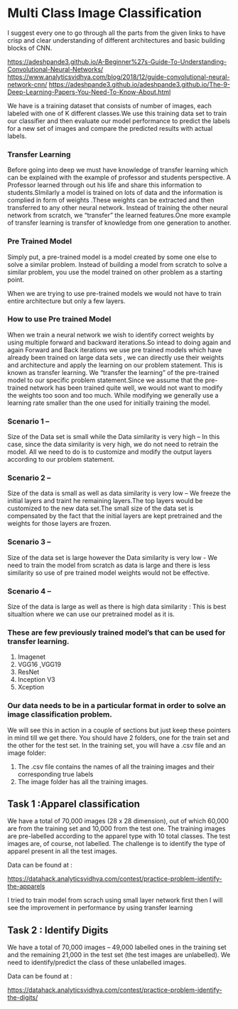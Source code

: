 # Multi Class Image Classification

I suggest every one to go through all the parts from the given links to have crisp and clear understanding of different architectures
and basic building blocks of CNN.

https://adeshpande3.github.io/A-Beginner%27s-Guide-To-Understanding-Convolutional-Neural-Networks/
https://www.analyticsvidhya.com/blog/2018/12/guide-convolutional-neural-network-cnn/
https://adeshpande3.github.io/adeshpande3.github.io/The-9-Deep-Learning-Papers-You-Need-To-Know-About.html

We have is a training dataset that consists of number of images, each labeled with one of K different classes.We use this training data set to train our classifier and then evaluate our model performance to predict the labels for a new set of images and compare the predicted results with actual labels.

### Transfer Learning
Before going into deep we must have knowledge of transfer learning which can be explained with the example of professor and students perspective. A Professor learned through out his life and share this information to students.SImilarly a model is trained on lots of data and the information is complied in form of weights .These weights can be extracted and then transferred to any other neural network. Instead of training the other neural network from scratch, we “transfer” the learned features.One more example of transfer learning is transfer of knowledge from one generation to another.

### Pre Trained Model
Simply put, a pre-trained model is a model created by some one else to solve a similar problem. Instead of building a model from scratch to solve a similar problem, you use the model trained on other problem as a starting point.

When we are trying to use pre-trained models we would not have to train entire architecture but only a few layers.

### How to use Pre trained Model
When we train a neural network we wish to identify correct weights by using multiple forward and backward iterations.So intead to doing again and again Forward and Back iterations we use pre trained models which have already been trained on large data sets , we can directly use their weights and architecture and apply the learning on our problem statement. This is known as transfer learning. We “transfer the learning” of the pre-trained model to our specific problem statement.Since we assume that the pre-trained network has been trained quite well, we would not want to modify the weights too soon and too much. While modifying we generally use a learning rate smaller than the one used for initially training the model.
### Scenario 1 – 
Size of the Data set is small while the Data similarity is very high – In this case, since the data similarity is very high, we do not need to retrain the model. All we need to do is to customize and modify the output layers according to our problem statement. 
### Scenario 2 –
Size of the data is small as well as data similarity is very low – We freeze the initial layers and traint he remaining layers.The top layers would be customized to the new data set.The small size of the data set is compensated by the fact that the initial layers are kept pretrained and the weights for those layers are frozen.
### Scenario 3 – 
Size of the data set is large however the Data similarity is very low - We need to train the model from scratch as data is large and there is less similarity so use of pre trained model weights would not be effective.
### Scenario 4 – 
Size of the data is large as well as there is high data similarity : This is best situaltion where we can use our pretrained model as it is.

### These are few previously trained model’s that can be used for transfer learning.

1. Imagenet
2. VGG16 ,VGG19
3. ResNet
4. Inception V3
5. Xception

### Our data needs to be in a particular format in order to solve an image classification problem. 
We will see this in action in a couple of sections but just keep these pointers in mind till we get there.
You should have 2 folders, one for the train set and the other for the test set. In the training set, you will have a .csv file and an image folder:

1. The .csv file contains the names of all the training images and their corresponding true labels
2. The image folder has all the training images.

## Task 1 :Apparel classification 
We have a total of 70,000 images (28 x 28 dimension), out of which 60,000 are from the training set and 10,000 from the test one. The training images are pre-labelled according to the apparel type with 10 total classes. The test images are, of course, not labelled. The challenge is to identify the type of apparel present in all the test images.

Data can be found at :

https://datahack.analyticsvidhya.com/contest/practice-problem-identify-the-apparels

I tried to train model from scrach using small layer network first then I will see the improvement in performance by using transfer learning

## Task 2 : Identify Digits

We have a total of 70,000 images – 49,000 labelled ones in the training set and the remaining 21,000 in the test set (the test images are unlabelled). We need to identify/predict the class of these unlabelled images.

Data can be found at :

https://datahack.analyticsvidhya.com/contest/practice-problem-identify-the-digits/



